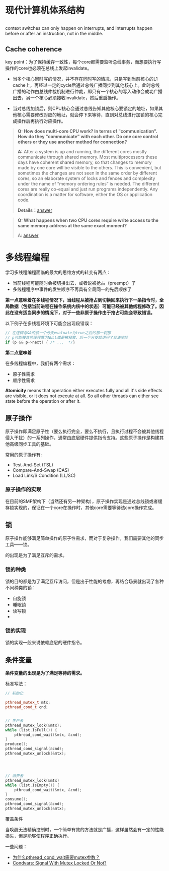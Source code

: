 
# 现代计算机体系结构


## 


context switches can only happen on interrupts, and interrupts happen before or after an instruction, not in the middle.

## Cache coherence

key point：为了保持缓存一致性，每个core都需要监听总线事务，而想要执行写操作的core也必须在总线上发起invalidate。



- 当多个核心同时写的情况，并不存在同时写的情况，只是写到当前核心的L1 cache上，再经过一定的cycle后通过总线广播同步到其他核心上。此时总线广播的动作由总线仲裁机制进行仲裁，即只有一个核心的写入动作会成功广播出去，另一个核心必须接收invalidate，然后重启操作。

- 当对总线加锁后，则CPU核心会通过总线告知其他核心要锁定的地址，如果其他核心需要修改对应的地址，就会停下来等待，直到对总线进行加锁的核心完成操作后再执行对应操作。




> **Q: How does multi-core CPU work? In terms of "communication". How do they "communicate" with each other. Do one core control others or they use another method for connection?**
>
> **A:** After a system is up and running, the different cores mostly communicate through shared memory. Most multiprocessors these days have coherent shared memory, so that changes to memory made by one core will be visible to the others. This is convenient, but sometimes the changes are not seen in the same order by different cores, so an elaborate system of locks and fences and complexity under the name of “memory ordering rules” is needed. The different cores are really co-equal and just run programs independently. Any coordination is a matter for software, either the OS or application code. 
> 
> **Details：**[answer](https://www.quora.com/How-does-multi-core-CPU-work-In-terms-of-communication-How-do-they-communicate-with-each-other-Do-one-core-control-others-or-they-use-another-method-for-connection)



> **Q: What happens when two CPU cores require write access to the same memory address at the same exact moment?**
> 
> A: [answer](https://www.quora.com/What-happens-when-two-CPU-cores-require-write-access-to-the-same-memory-address-at-the-same-exact-moment) 


# 多线程编程

学习多线程编程面临的最大的思维方式的转变有两点：
- 当前线程可能随时会被切换出去，或者说被抢占（preempt）了
- 多线程程序中事件的发生顺序不再具有全局同一的先后顺序了

**第一点意味着在多线程情况下，当线程从被抢占到切换回来执行下一条指令时，全局数据（包括当前进程在操作系统内核中的状态）可能已经被其他线程修改了。因此在没有适当同步的情况下，对于一些非原子操作由于抢占可能会导致错误。**

以下例子在多线程环境下可能会出现段错误：

```cpp
// 在逻辑与&&的前一个分支evaluate为true之后的那一刹那
// p可能被其他线程置为NULL或是被释放，后一个分支就访问了非法地址
if (p && p->next) { /* ...  */}
```

**第二点意味着**

在多线程编程中，我们有两个需求：
- 原子性需求
- 顺序性需求

**Atomicity** means that operation either executes fully and all it's side effects are visible, or it does not execute at all. So all other threads can either see state before the operation or after it.




## 原子操作

原子操作即满足原子性（要么执行完全，要么不执行，且执行过程不会被其他线程侵入干扰）的一系列操作，通常由底层硬件提供指令支持。这些原子操作是构建其他高级同步工具的基础。

常用的原子操作有:
- Test-And-Set (TSL)
- Compare-And-Swap (CAS)
- Load Link/S Condition (LL/SC)

### 原子操作的实现

在目前的SMP架构下（当然还有另一种架构），原子操作实现是通过总线锁或者缓存锁实现的，保证在一个core在操作时，其他core需要等待该core操作完成。




## 锁

原子操作能够满足简单操作的原子性需求，而对于复杂操作，我们需要其他的同步工具——锁。

的出现是为了满足互斥的需求。

### 锁的种类

锁的目的都是为了满足互斥访问，但是出于性能的考虑，再结合场景就出现了各种不同种类的锁：
- 自旋锁
- 睡眠锁
- 读写锁
- 

### 锁的实现

锁的实现一般来说依赖底层的硬件指令。






## 条件变量

**条件变量的出现是为了满足等待的需求。**

标准写法：

```CPP
// 初始化

pthread_mutex_t mtx;
pthread_cond_t cnd;


// 生产者
pthread_mutex_lock(&mtx);
while (list.IsFull()) {
    pthread_cond_wait(&mtx, &cnd);
}
produce();
pthread_cond_signal(&cnd);
pthread_mutex_unlock(&mtx);




// 消费者
pthread_mutex_lock(&mtx)
while (list.IsEmpty()) {
    pthread_cond_wait(&mtx, &cnd);
}
consume();
pthread_cond_signal(&cnd);
pthread_mutex_unlock(&mtx);
```


覆盖条件

当唤醒无法精确控制时，一个简单有效的方法就是广播，这样虽然会有一定的性能损失，但是能够使程序正确执行。




一些问题：
- [为什么pthread_cond_wait需要mutex参数？]()
- [Condvars: Signal With Mutex Locked Or Not?](https://1feng.github.io/2016/07/20/signal-with-mutex-locked-or-not/)